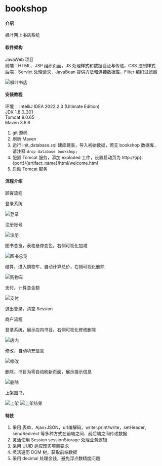 # bookshop

#### 介绍
枫叶网上书店系统

#### 软件架构
JavaWeb 项目  
前端：HTML、JSP 组织页面，JS 处理样式和数据验证与传递，CSS 控制样式  
后端：Servlet 处理请求，JavaBean 提供方法和连接数据库，Filter 编码过滤器  

![枫叶书店](https://pic1.imgdb.cn/item/636e563416f2c2beb155eba3.png)

#### 安装教程
环境：
IntelliJ IDEA 2022.2.3 (Ultimate Edition)  
JDK 1.8.0_301  
Tomcat 9.0.65  
Maven 3.8.6  
1.  git 源码
2.  刷新 Maven
3.  运行 init_database.sql 建库建表，导入初始数据，若无 bookshop 数据库，请注释 `drop database bookshop;`
4.  配置 Tomcat 服务，添加 exploded 工件，设置启动页为 http://{ip}:{port}/{artifact_name}/html/welcome.html
5.  启动 Tomcat 服务

#### 流程介绍
顾客流程

登录系统

![登录](https://foruda.gitee.com/images/1668170859659205355/33a4b012_10917678.png "屏幕截图")

注册账号

![注册](https://foruda.gitee.com/images/1668171019601624853/624a4659_10917678.png "屏幕截图")

图书总览，表格悬停变色，右侧可视化加减

![图书总览](https://foruda.gitee.com/images/1668171056221095472/0d2b1c81_10917678.png "屏幕截图")

结算，进入购物车，自动计算总价，右侧可视化删除

![购物车](https://foruda.gitee.com/images/1668171131069052018/920f541b_10917678.png "屏幕截图")

支付，计算总金额

![支付](https://foruda.gitee.com/images/1668171201789682117/4aa140cb_10917678.png "屏幕截图")

退出登录，清空 Session  


商户流程

登录系统，展示店内书目，右侧可视化修改删除

![店内](https://foruda.gitee.com/images/1668171308300307046/5fb2adfd_10917678.png "屏幕截图")

修改，自动填充信息

![修改](https://foruda.gitee.com/images/1668171375169659402/2b469420_10917678.png "屏幕截图")

删除，书目为零自动刷新页面，展示提示信息

![删除](https://foruda.gitee.com/images/1668171549818984347/b4972f65_10917678.png "屏幕截图")

上架图书，

![上架](https://foruda.gitee.com/images/1668171641233243409/c08c9f01_10917678.png "屏幕截图")
![上架结果](https://foruda.gitee.com/images/1668171659802059108/1797f86c_10917678.png "屏幕截图")

#### 特技
1.  采用 表单，Ajax+JSON，url编解码，writer.print/write，setHeader，sendRedirect 等多种方式在前端之间、前后端之间传递数据
2.  灵活使用 Session sessionStorage 处理业务逻辑
3.  采用 UUID 适应现实项目要求
4.  灵活遍历 DOM 树，获取前端数据
5.  采用 decimal 处理金钱，避免浮点数精度问题